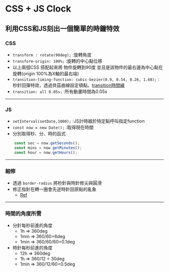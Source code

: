 # CSS + JS Clock 

利用CSS和JS刻出一個簡單的時鐘特效
---
### CSS
- `transform : rotate(90deg);` :旋轉角度
- `transform-origin: 100%;` :旋轉的中心點位移
- 以上兩個CSS 搭配起來將 物件旋轉到90度 並且是該物件的最右邊為中心點在旋轉(origin 100%為X軸的最右端)
- `transition-timing-function: cubic-bezier(0.9, 0.54, 0.26, 1.68);` : 秒針回彈特效，透過貝茲曲線設定頓點。[transition時間線](https://www.casper.tw/css/2013/08/24/css-transtion-speed/)
- `transition: all 0.05s;` :所有動畫時間為0.05s
---
### JS
- `setInterval(setDate,1000);` :JS計時器於特定點呼叫指定function
- `const now = new Date();` :取得現在時間
- 分別取得秒、分、時的函式
```javascript
    const sec = now.getSeconds();
    const mins = now.getMinutes();
    const hour = now.getHours();
```
---
### 細修
- 透過 `border-radius` 將秒針與時針修尖與圓滑
- 修正指針在轉一圈會先逆時針回原點的亂象
    - [Ref](https://github.com/soyaine/JavaScript30/tree/master/02%20-%20JS%20%2B%20CSS%20Clock#%E6%96%B9%E6%B3%95%E4%B8%80)
---
### 時間的角度所需
- 分針每秒前進的角度
    - 1h => 360deg 
    - 1min => 360/60=6deg
    - 1min => 360/60/60=0.1deg
- 時針每秒前進的角度
    - 12h => 360deg
    - 1h => 360/12 = 30deg
    - 1min => 360/12/60=0.5deg


